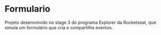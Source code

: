 # Formulario
Projeto desenvolvido no stage 3 do programa Explorer da Rocketseat, que simula um formulário que cria e compartilha eventos.
